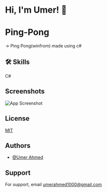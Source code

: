 # Hi, I'm Umer! 👋

# Ping-Pong

-> Ping Pong(winfrom) made using c#

## 🛠 Skills
C#

## Screenshots
![App Screenshot](https://github.com/imumer12/Ping-Pong/blob/main/Ping%20Pong.png)


## License

[MIT](https://choosealicense.com/licenses/mit/)


## Authors

- [@Umer Ahmed](https://www.github.com/imumer16)


## Support

For support, email umerahmed1000@gmail.com
